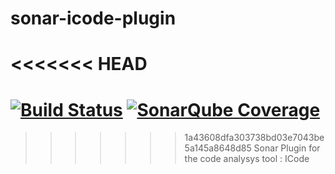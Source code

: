 # sonar-icode-plugin
<<<<<<< HEAD
=======
[![Build Status](https://travis-ci.org/AT-NicolasMetivier/sonar-icode-plugin.svg?branch=master)](https://travis-ci.org/AT-NicolasMetivier/sonar-icode-plugin)
[![SonarQube Coverage](https://sonarcloud.io/api/badges/gate?key=fr.cnes.sonarqube.plugins%3Asonar-icode-plugin)](https://sonarcloud.io/dashboard?id=fr.cnes.sonarqube.plugins%3Asonar-icode-plugin)
==========
>>>>>>> 1a43608dfa303738bd03e7043be5a145a8648d85
Sonar Plugin for the code analysys tool : ICode
